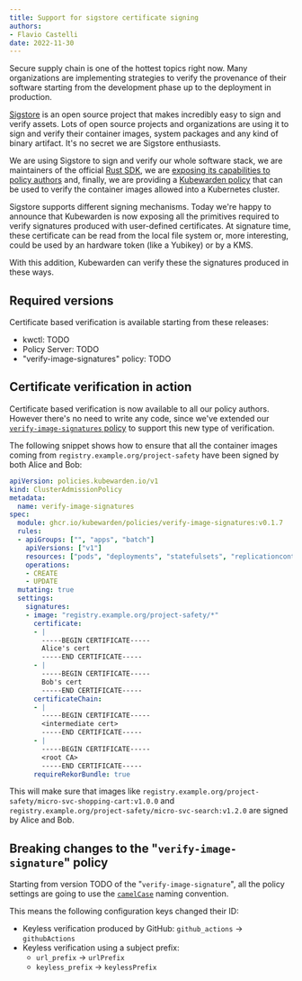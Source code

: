 ```yaml
---
title: Support for sigstore certificate signing
authors:
- Flavio Castelli
date: 2022-11-30
---
```


Secure supply chain is one of the hottest topics right now. Many organizations
are implementing strategies to verify the provenance of their software starting from
the development phase up to the deployment in production.

[Sigstore](https://sigstore.dev/) is an open source project that makes incredibly
easy to sign and verify assets. Lots of open source projects and organizations
are using it to sign and verify their container images, system packages and any kind
of binary artifact.
It's no secret we are Sigstore enthusiasts.

We are using Sigstore to sign and verify our whole
software stack, we are maintainers of the official [Rust SDK](https://github.com/sigstore/sigstore-rs),
we are [exposing its capabilities to policy authors](https://docs.kubewarden.io/writing-policies/spec/host-capabilities/signature-verifier-policies)
and, finally, we are providing a
[Kubewarden policy](https://github.com/kubewarden/verify-image-signatures/) that
can be used to verify the container images allowed into a Kubernetes cluster.

Sigstore supports different signing mechanisms. Today we're happy to announce
that Kubewarden is now exposing all the primitives required to verify signatures
produced with user-defined certificates. At signature time, these certificate
can be read from the local file system or, more interesting, could be used by
an hardware token (like a Yubikey) or by a KMS.

With this addition, Kubewarden can verify these the signatures produced in these
ways.

## Required versions

Certificate based verification is available starting from these releases:

* kwctl: TODO
* Policy Server: TODO
* "verify-image-signatures" policy: TODO

## Certificate verification in action

Certificate based verification is now available to all our policy authors. However
there's no need to write any code, since we've extended our
[`verify-image-signatures` policy](https://github.com/kubewarden/verify-image-signatures/)
to support this new type of verification.

The following snippet shows how to ensure that all the container images coming
from `registry.example.org/project-safety` have been signed by both Alice and Bob:

```yaml
apiVersion: policies.kubewarden.io/v1
kind: ClusterAdmissionPolicy
metadata:
  name: verify-image-signatures
spec:
  module: ghcr.io/kubewarden/policies/verify-image-signatures:v0.1.7
  rules:
  - apiGroups: ["", "apps", "batch"]
    apiVersions: ["v1"]
    resources: ["pods", "deployments", "statefulsets", "replicationcontrollers", "jobs", "cronjobs"]
    operations:
    - CREATE
    - UPDATE
  mutating: true
  settings:
    signatures:
    - image: "registry.example.org/project-safety/*"
      certificate:
      - |
        -----BEGIN CERTIFICATE-----
        Alice's cert
        -----END CERTIFICATE-----
      - |
        -----BEGIN CERTIFICATE-----
        Bob's cert
        -----END CERTIFICATE-----
      certificateChain:
      - |
        -----BEGIN CERTIFICATE-----
        <intermediate cert>
        -----END CERTIFICATE-----
      - |
        -----BEGIN CERTIFICATE-----
        <root CA>
        -----END CERTIFICATE-----
      requireRekorBundle: true
```

This will make sure that images like `registry.example.org/project-safety/micro-svc-shopping-cart:v1.0.0`
and `registry.example.org/project-safety/micro-svc-search:v1.2.0` are signed
by Alice and Bob.

## Breaking changes to the "`verify-image-signature`" policy

Starting from version TODO of the "`verify-image-signature`", all the policy settings
are going to use the [`camelCase`](https://en.wikipedia.org/wiki/Camel_case)
naming convention.

This means the following configuration keys changed their ID:

* Keyless verification produced by GitHub: `github_actions` &rarr; `githubActions`
* Keyless verification using a subject prefix:
  * `url_prefix` &rarr; `urlPrefix`
  * `keyless_prefix` &rarr; `keylessPrefix`


